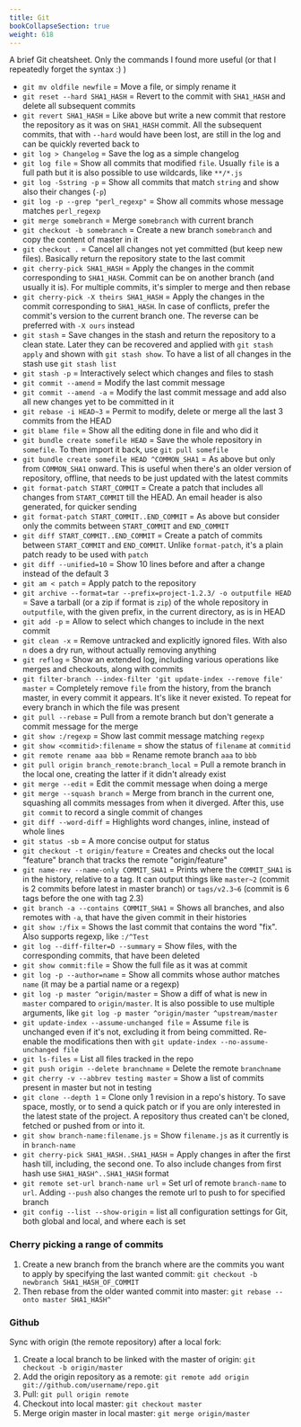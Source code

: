 ```yaml
---
title: Git
bookCollapseSection: true
weight: 618
---
```


A brief Git cheatsheet. Only the commands I found more useful (or that I repeatedly forget the syntax :) )

* `git mv oldfile newfile` = Move a file, or simply rename it
* `git reset --hard SHA1_HASH` = Revert to the commit with `SHA1_HASH` and delete all subsequent commits
* `git revert SHA1_HASH` = Like above but write a new commit that restore the repository as it was on `SHA1_HASH` commit. All the subsequent commits, that with `--hard` would have been lost, are still in the log and can be quickly reverted back to
* `git log > Changelog` = Save the log as a simple changelog
* `git log file` = Show all commits that modified `file`. Usually `file` is a full path but it is also possible to use wildcards, like `**/*.js`
* `git log -Sstring -p` = Show all commits that match `string` and show also their changes (`-p`)
* `git log -p --grep "perl_regexp"` = Show all commits whose message matches `perl_regexp`
* `git merge somebranch` = Merge `somebranch` with current branch
* `git checkout -b somebranch` = Create a new branch `somebranch` and copy the content of master in it
* `git checkout .` = Cancel all changes not yet committed (but keep new files). Basically return the repository state to the last commit
* `git cherry-pick SHA1_HASH` = Apply the changes in the commit corresponding to `SHA1_HASH`. Commit can be on another branch (and usually it is). For multiple commits, it's simpler to merge and then rebase
* `git cherry-pick -X theirs SHA1_HASH` = Apply the changes in the commit corresponding to `SHA1_HASH`. In case of conflicts, prefer the commit's version to the current branch one. The reverse can be preferred with `-X ours` instead
* `git stash` = Save changes in the stash and return the repository to a clean state. Later they can be recovered and applied with `git stash apply` and shown with `git stash show`. To have a list of all changes in the stash use `git stash list`
* `git stash -p` = Interactively select which changes and files to stash
* `git commit --amend` = Modify the last commit message
* `git commit --amend -a` = Modify the last commit message and add also all new changes yet to be committed in it
* `git rebase -i HEAD~3` = Permit to modify, delete or merge all the last 3 commits from the HEAD
* `git blame file` = Show all the editing done in file and who did it
* `git bundle create somefile HEAD` = Save the whole repository in `somefile`. To then import it back, use `git pull somefile`
* `git bundle create somefile HEAD ^COMMON_SHA1` = As above but only from `COMMON_SHA1` onward. This is useful when there's an older version of repository, offline, that needs to be just updated with the latest commits
* `git format-patch START_COMMIT` = Create a patch that includes all changes from `START_COMMIT` till the HEAD. An email header is also generated, for quicker sending
* `git format-patch START_COMMIT..END_COMMIT` = As above but consider only the commits between `START_COMMIT` and `END_COMMIT`
* `git diff START_COMMIT..END_COMMIT` = Create a patch of commits between `START_COMMIT` and `END_COMMIT`. Unlike `format-patch`, it's a plain patch ready to be used with `patch`
* `git diff --unified=10` = Show 10 lines before and after a change instead of the default 3
* `git am < patch`  = Apply patch to the repository
* `git archive --format=tar --prefix=project-1.2.3/ -o outputfile HEAD` = Save a tarball (or a zip if format is `zip`) of the whole repository in `outputfile`, with the given prefix, in the current directory, as is in HEAD
* `git add -p` = Allow to select which changes to include in the next commit
* `git clean -x` = Remove untracked and explicitly ignored files. With also `n` does a dry run, without actually removing anything
* `git reflog` = Show an extended log, including various operations like merges and checkouts, along with commits
* `git filter-branch --index-filter 'git update-index --remove file' master` = Completely remove `file` from the history, from the branch master, in every commit it appears. It's like it never existed. To repeat for every branch in which the file was present
* `git pull --rebase` = Pull from a remote branch but don't generate a commit message for the merge
* `git show :/regexp` = Show last commit message matching `regexp`
* `git show <commitid>:filename` = show the status of `filename` at `commitid`
* `git remote rename aaa bbb` = Rename remote branch `aaa` to `bbb`
* `git pull origin branch_remote:branch_local` = Pull a remote branch in the local one, creating the latter if it didn't already exist
* `git merge --edit` = Edit the commit message when doing a merge
* `git merge --squash branch` = Merge from branch in the current one, squashing all commits messages from when it diverged. After this, use `git commit` to record a single commit of changes
* `git diff --word-diff` = Highlights word changes, inline, instead of whole lines
* `git status -sb` = A more concise output for status
* `git checkout -t origin/feature` = Creates and checks out the local "feature" branch that tracks the remote "origin/feature"
* `git name-rev --name-only COMMIT_SHA1` = Prints where the `COMMIT_SHA1` is in the history, relative to a tag. It can output things like `master~2` (commit is 2 commits before latest in master branch) or `tags/v2.3~6` (commit is 6 tags before the one with tag 2.3)
* `git branch -a --contains COMMIT_SHA1` = Shows all branches, and also remotes with `-a`, that have the given commit in their histories
* `git show :/fix` = Shows the last commit that contains the word "fix". Also supports regexp, like `:/^Test`
* `git log --diff-filter=D --summary` = Show files, with the corresponding commits, that have been deleted
* `git show commit:file` = Show the full file as it was at commit
* `git log -p --author=name` = Show all commits whose author matches `name` (it may be a partial name or a regexp)
* `git log -p master ^origin/master` = Show a diff of what is new in `master` compared to `origin/master`. It is also possible to use multiple arguments, like `git log -p master ^origin/master ^upstream/master`
* `git update-index --assume-unchanged file` = Assume `file` is unchanged even if it's not, excluding it from being committed. Re-enable the modifications then with `git update-index --no-assume-unchanged file`
* `git ls-files` = List all files tracked in the repo
* `git push origin --delete branchname` = Delete the remote `branchname`
* `git cherry -v --abbrev testing master` = Show a list of commits present in master but not in testing
* `git clone --depth 1` = Clone only 1 revision in a repo's history. To save space, mostly, or to send a quick patch or if you are only interested in the latest state of the project. A repository thus created can't be cloned, fetched or pushed from or into it.
* `git show branch-name:filename.js` = Show `filename.js` as it currently is in `branch-name`
* `git cherry-pick SHA1_HASH..SHA1_HASH` = Apply changes in after the first hash till, including, the second one. To also include changes from first hash use `SHA1_HASH^..SHA1_HASH` format
* `git remote set-url branch-name url` = Set url of remote `branch-name` to `url`. Adding `--push` also changes the remote url to push to for specified branch
* `git config --list --show-origin` = list all configuration settings for Git, both global and local, and where each is set


### Cherry picking a range of commits

1. Create a new branch from the branch where are the commits you want to apply by specifying the last wanted commit: `git checkout -b newbranch SHA1_HASH_OF_COMMIT`
2. Then rebase from the older wanted commit into master: `git rebase --onto master SHA1_HASH^`

### Github

Sync with origin (the remote repository) after a local fork:

1. Create a local branch to be linked with the master of origin: `git checkout -b origin/master`
2. Add the origin repository as a remote: `git remote add origin git://github.com/username/repo.git`
3. Pull: `git pull origin remote`
4. Checkout into local master: `git checkout master`
5. Merge origin master in local master: `git merge origin/master`
